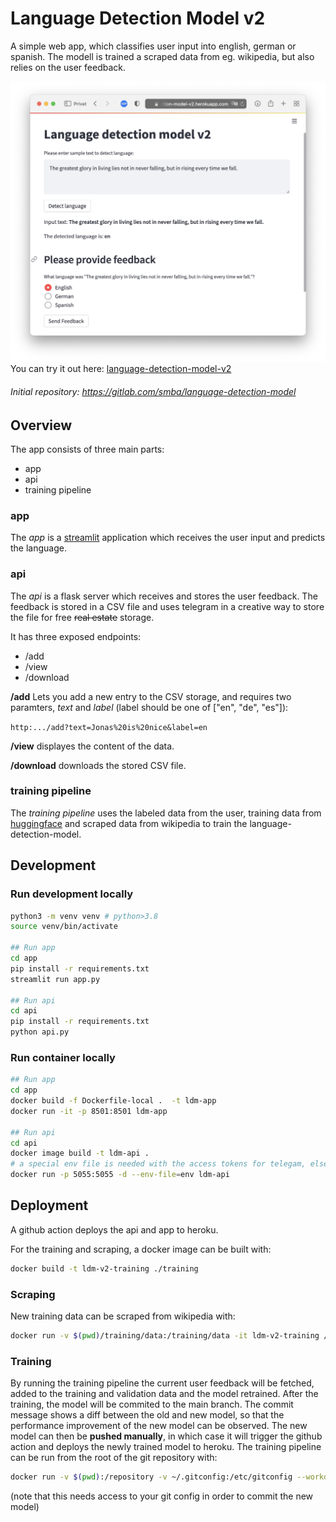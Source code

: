 # Language Detection Model v2

A simple web app, which classifies user input into english, german or spanish. The modell is trained a scraped data from eg. wikipedia, but also relies on the user feedback.


![Overview](example_img.png)
You can try it out here: [language-detection-model-v2](https://language-detection-model-v2.herokuapp.com)


###### Initial repository: https://gitlab.com/smba/language-detection-model


## Overview
The app consists of three main parts:
- app
- api
- training pipeline

### app
The _app_ is a [streamlit](https://streamlit.io) application which receives the user input and predicts the language.

### api
The _api_ is a flask server which receives and stores the user feedback. The feedback is stored in a CSV file and uses telegram in a creative way to store the file for free ~~real estate~~ storage.

It has three exposed endpoints:
- /add
- /view
- /download

**/add** Lets you add a new entry to the CSV storage, and requires two paramters, _text_ and _label_ (label should be one of ["en", "de", "es"]):

`http:.../add?text=Jonas%20is%20nice&label=en`

**/view** displayes the content of the data.

**/download** downloads the stored CSV file. 

### training pipeline
The _training pipeline_ uses the labeled data from the user, training data from [huggingface](https://huggingface.co/datasets/papluca/language-identification) and scraped data from wikipedia to train the language-detection-model.


## Development
### Run development locally
```bash
python3 -m venv venv # python>3.8
source venv/bin/activate

## Run app
cd app
pip install -r requirements.txt
streamlit run app.py

## Run api
cd api
pip install -r requirements.txt
python api.py
```
### Run container locally
```bash
## Run app
cd app
docker build -f Dockerfile-local .  -t ldm-app 
docker run -it -p 8501:8501 ldm-app

## Run api
cd api
docker image build -t ldm-api .
# a special env file is needed with the access tokens for telegam, else it obviously won't run locally
docker run -p 5055:5055 -d --env-file=env ldm-api
```

## Deployment
A github action deploys the api and app to heroku.

For the training and scraping, a docker image can be built with:

```sh
docker build -t ldm-v2-training ./training
```

### Scraping

New training data can be scraped from wikipedia with:

```sh
docker run -v $(pwd)/training/data:/training/data -it ldm-v2-training /training/scrape_wikipedia.py
```

### Training

By running the training pipeline the current user feedback will be fetched, added to the training and validation data and the model retrained. After the training, the model will be commited to the main branch. The commit message shows a diff between the old and new model, so that the performance improvement of the new model can be observed. The new model can then be **pushed manually**, in which case it will trigger the github action and deploys the newly trained model to heroku. The training pipeline can be run from the root of the git repository with:

```sh
docker run -v $(pwd):/repository -v ~/.gitconfig:/etc/gitconfig --workdir /repository -it ldm-v2-training training/train_and_commit.sh
```

(note that this needs access to your git config in order to commit the new model)